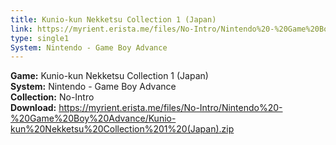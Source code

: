 ```yaml
---
title: Kunio-kun Nekketsu Collection 1 (Japan)
link: https://myrient.erista.me/files/No-Intro/Nintendo%20-%20Game%20Boy%20Advance/Kunio-kun%20Nekketsu%20Collection%201%20(Japan).zip
type: single1
System: Nintendo - Game Boy Advance
---
```

<b>Game:</b> Kunio-kun Nekketsu Collection 1 (Japan)<br>
<b>System:</b> Nintendo - Game Boy Advance<br>
<b>Collection:</b> No-Intro<br>
<b>Download:</b> https://myrient.erista.me/files/No-Intro/Nintendo%20-%20Game%20Boy%20Advance/Kunio-kun%20Nekketsu%20Collection%201%20(Japan).zip